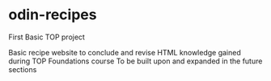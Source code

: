 # odin-recipes

First Basic TOP project  

Basic recipe website to conclude and revise HTML knowledge gained during TOP Foundations course
To be built upon and expanded in the future sections
